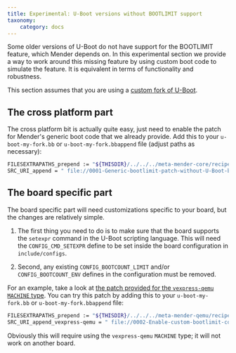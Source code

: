 ```yaml
---
title: Experimental: U-Boot versions without BOOTLIMIT support
taxonomy:
    category: docs
---
```


Some older versions of U-Boot do not have support for the BOOTLIMIT feature,
which Mender depends on. In this experimental section we provide a way to work
around this missing feature by using custom boot code to simulate the
feature. It is equivalent in terms of functionality and robustness.

This section assumes that you are using a [custom fork of
U-Boot](../..#forks-of-u-boot).

## The cross platform part

The cross platform bit is actually quite easy, just need to enable the patch for
Mender's generic boot code that we already provide. Add this to your
`u-boot-my-fork.bb` or `u-boot-my-fork.bbappend` file (adjust paths as
necessary):

```bash
FILESEXTRAPATHS_prepend := "${THISDIR}/../../../meta-mender-core/recipes-bsp/u-boot/patches/experimental:"
SRC_URI_append = " file://0001-Generic-bootlimit-patch-without-U-Boot-boot-counter-.patch"
```

## The board specific part

The board specific part will need customizations specific to your board, but the
changes are relatively simple.

1. The first thing you need to do is to make sure that the board supports the
   `setexpr` command in the U-Boot scripting language. This will need the
   `CONFIG_CMD_SETEXPR` define to be set inside the board configuration in
   `include/configs`.

2. Second, any existing `CONFIG_BOOTCOUNT_LIMIT` and/or `CONFIG_BOOTCOUNT_ENV`
   defines in the configuration must be removed.

<!--AUTOVERSION: "meta-mender/blob/%"/ignore -->
For an example, take a look at [the patch provided for the `vexpress-qemu`
`MACHINE`
type](https://github.com/mendersoftware/meta-mender/blob/rocko/meta-mender-qemu/recipes-bsp/u-boot/patches/experimental/0002-Enable-custom-bootlimit-code-for-vexpress-qemu.patch?target=_blank).
You can try this patch by adding this to your `u-boot-my-fork.bb` or
`u-boot-my-fork.bbappend` file:

```bash
FILESEXTRAPATHS_prepend := "${THISDIR}/../../../meta-mender-qemu/recipes-bsp/u-boot/patches/experimental:"
SRC_URI_append_vexpress-qemu = " file://0002-Enable-custom-bootlimit-code-for-vexpress-qemu.patch"
```

Obviously this will require using the `vexpress-qemu` `MACHINE` type; it will
not work on another board.
